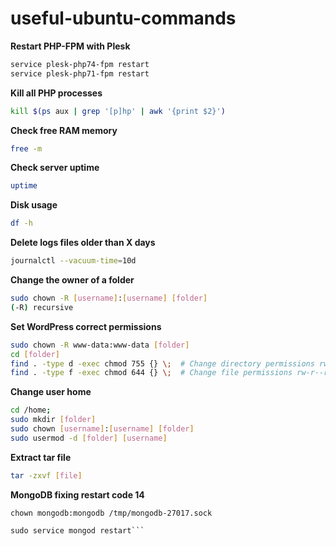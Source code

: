 # useful-ubuntu-commands

**Restart PHP-FPM with Plesk**
```bash
service plesk-php74-fpm restart
service plesk-php71-fpm restart
```

**Kill all PHP processes**
```bash
kill $(ps aux | grep '[p]hp' | awk '{print $2}')
```

**Check free RAM memory**
```bash
free -m
```

**Check server uptime**
```bash
uptime
```

**Disk usage**
```bash
df -h
```

**Delete logs files older than X days**
```bash
journalctl --vacuum-time=10d
```

**Change the owner of a folder**
```bash
sudo chown -R [username]:[username] [folder]
(-R) recursive
```

**Set WordPress correct permissions**
```bash
sudo chown -R www-data:www-data [folder]
cd [folder]
find . -type d -exec chmod 755 {} \;  # Change directory permissions rwxr-xr-x
find . -type f -exec chmod 644 {} \;  # Change file permissions rw-r--r--
```

**Change user home**
```bash
cd /home;
sudo mkdir [folder]
sudo chown [username]:[username] [folder]
sudo usermod -d [folder] [username]
```

**Extract tar file**
```bash
tar -zxvf [file]
```

**MongoDB fixing restart code 14**
```chown -R mongodb:mongodb /var/lib/mongodb
chown mongodb:mongodb /tmp/mongodb-27017.sock

sudo service mongod restart```
